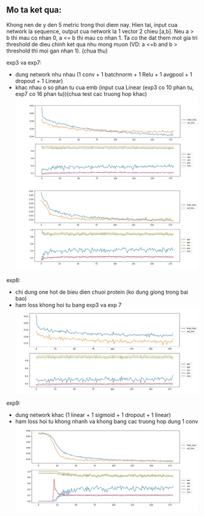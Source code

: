 Mo ta ket qua:
--------------

Khong nen de y den 5 metric trong thoi diem nay. Hien tai, input cua network la sequence, output cua network la 1 vector 2 chieu [a,b]. Neu a > b thi mau co nhan 0, a <= b thi mau co nhan 1. Ta co the dat them mot gia tri threshold de dieu chinh ket qua nhu mong muon (VD: a <=b and b > threshold thi moi gan nhan 1). 
(chua thu)

exp3 va exp7: 
 - dung network nhu nhau (1 conv + 1 batchnorm + 1 Relu + 1 avgpool + 1 dropout + 1 Linear)
 - khac nhau o so phan tu cua emb (input cua Linear (exp3 co 10 phan tu, exp7 co 16 phan tu))(chua test cac truong hop khac)
![exp3](exp3/results.jpg)
![exp7](exp7/results.jpg)

exp8:
 - chi dung one hot de bieu dien chuoi protein (ko dung giong trong bai bao)
 - ham loss khong hoi tu bang exp3 va exp 7
 ![exp8](exp8/results.jpg)
 
exp9:
 - dung network khac (1 linear + 1 sigmoid + 1 dropout + 1 linear)
 - ham loss hoi tu khong nhanh va khong bang cac truong hop dung 1 conv
 ![exp9](exp9/results.jpg)
